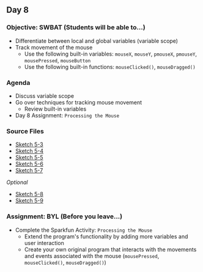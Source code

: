 ## Day 8

### Objective: SWBAT (Students will be able to...)
- Differentiate between local and global variables (variable scope)
- Track movement of the mouse
    - Use the following built-in variables: `mouseX`, `mouseY`, `pmouseX`, `pmouseY`, `mousePressed`, `mouseButton`
    - Use the following built-in functions: `mouseClicked()`, `mouseDragged()`

### Agenda
- Discuss variable scope
- Go over techniques for tracking mouse movement
    - Review built-in variables
- Day 8 Assignment: `Processing the Mouse`

### Source Files
- [Sketch 5-3](/source-code/Ex_05_03.pde)
- [Sketch 5-4](/source-code/Ex_05_04.pde)
- [Sketch 5-5](/source-code/Ex_05_05.pde)
- [Sketch 5-6](/source-code/Ex_05_06.pde)
- [Sketch 5-7](/source-code/Ex_05_07.pde)

_Optional_

- [Sketch 5-8](/source-code/Ex_05_08.pde)
- [Sketch 5-9](/source-code/Ex_05_09.pde)

### Assignment: BYL (Before you leave...)
- Complete the Sparkfun Activity: `Processing the Mouse`
    - Extend the program's functionality by adding more variables and user interaction
    - Create your own original program that interacts with the movements and events associated with the mouse (`mousePressed`, `mouseClicked()`, `mouseDragged()`)